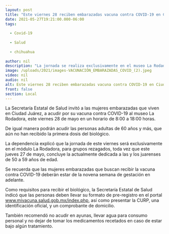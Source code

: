 ```yaml
---
layout: post
title: "Este viernes 28 reciben embarazadas vacuna contra COVID-19 en Ciudad Juárez"
date: 2021-05-27T19:21:00.000-06:00
tags:
  
  - Covid-19
  
  - Salud
  
  - chihuahua
  
author: nil
description: "La jornada se realiza exclusivamente en el museo La Rodadora; también se atenderá a grupos rezagados como personas de 60 años y más que no han recibido la primera dosis, y del grupo de 50 a 59 que no pudo acudir en días previos, informa la Secretaría Estatal de Salud"
image: /uploads/2021/images-VACUNACIÓN_EMBARAZADAS_COVID_(2).jpeg
video: nil
audio: nil
alt: Este viernes 28 reciben embarazadas vacuna contra COVID-19 en Ciudad Juárez
front: false
section: Local
---
```


La Secretaría Estatal de Salud invitó a las mujeres embarazadas que viven en Ciudad Juárez, a acudir por su vacuna contra COVID-19 al museo La Rodadora, este viernes 28 de mayo en un horario de 8:00 a 18:00 horas.

De igual manera podrán acudir las personas adultas de 60 años y más, que aún no han recibido la primera dosis del biológico.

La dependencia explicó que la jornada de este viernes será exclusivamente en el módulo La Rodadora, para grupos rezagados, toda vez que este jueves 27 de mayo, concluye la actualmente dedicada a las y los juarenses de 50 a 59 años de edad.

Se recuerda que las mujeres embarazadas que buscan recibir la vacuna contra COVID-19 deberán estar de la novena semana de gestación en adelante.

Como requisitos para recibir el biológico, la Secretaría Estatal de Salud indicó que las personas deben llevar su formato de pre-registro en el portal www.mivacuna.salud.gob.mx/index.php, así como presentar la CURP, una identificación oficial, y un comprobante de domicilio.

También recomendó no acudir en ayunas, llevar agua para consumo personal y no dejar de tomar los medicamentos recetados en caso de estar bajo algún tratamiento.  